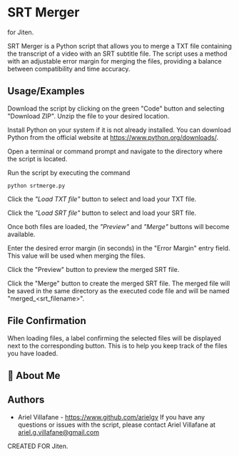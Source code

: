 # SRT Merger
for Jiten.

SRT Merger is a Python script that allows you to merge a TXT file containing the transcript of a video with an SRT subtitle file. The script uses a method with an adjustable error margin for merging the files, providing a balance between compatibility and time accuracy.

## Usage/Examples

Download the script by clicking on the green "Code" button and selecting "Download ZIP". Unzip the file to your desired location.

Install Python on your system if it is not already installed. You can download Python from the official website at https://www.python.org/downloads/.

Open a terminal or command prompt and navigate to the directory where the script is located.

Run the script by executing the command 
```
python srtmerge.py
``` 

Click the *"Load TXT file"* button to select and load your TXT file.

Click the *"Load SRT file"* button to select and load your SRT file.

Once both files are loaded, the *"Preview"* and *"Merge"* buttons will become available.

Enter the desired error margin (in seconds) in the "Error Margin" entry field. This value will be used when merging the files.

Click the "Preview" button to preview the merged SRT file.

Click the "Merge" button to create the merged SRT file. The merged file will be saved in the same directory as the executed code file and will be named "merged_<srt_filename>".

## File Confirmation

When loading files, a label confirming the selected files will be displayed next to the corresponding button. This is to help you keep track of the files you have loaded.

## 🚀 About Me

## Authors

- Ariel Villafane - https://www.github.com/arielgv
If you have any questions or issues with the script, please contact Ariel Villafane at 
ariel.g.villafane@gmail.com

CREATED FOR Jiten.